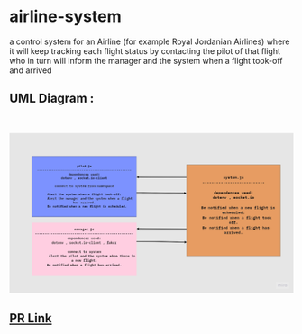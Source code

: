 # airline-system

a control system for an Airline (for example Royal Jordanian Airlines) where it will keep tracking each flight status by contacting the pilot of that flight who in turn will inform the manager and the system when a flight took-off and arrived

## UML Diagram :

<br>

![](./UML%20lab12.jpg)


## [PR Link](https://github.com/EsraaBanat/airline-system/pull/3)
